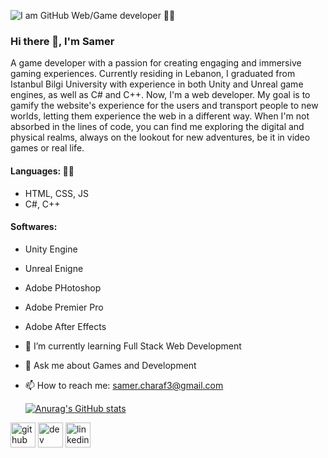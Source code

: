 ![I am GitHub Web/Game developer 👨‍💻](https://arturssmirnovs.github.io/github-profile-readme-generator/images/banner.png)

### Hi there 👋, I'm Samer 

A game developer with a passion for creating engaging and immersive gaming experiences. Currently residing in Lebanon, I graduated from Istanbul Bilgi University with experience in both Unity and Unreal game engines, as well as C# and C++. Now, I'm a web developer. My goal is to gamify the website's experience for the users and transport people to new worlds, letting them experience the web in a different way. When I'm not absorbed in the lines of code, you can find me exploring the digital and physical realms, always on the lookout for new adventures, be it in video games or real life.

#### Languages: 👨‍💻 
 - HTML, CSS, JS 
 - C#, C++

#### Softwares:
 - Unity Engine
 - Unreal Enigne
 - Adobe PHotoshop
 - Adobe Premier Pro
 - Adobe After Effects

- 🌱 I’m currently learning Full Stack Web Development 
- 💬 Ask me about Games and Development 
- 📫 How to reach me: samer.charaf3@gmail.com

  [![Anurag's GitHub stats](https://github-readme-stats.vercel.app/api?username=samercharafeddine)](https://github.com/anuraghazra/github-readme-stats)


[<img src='https://cdn.jsdelivr.net/npm/simple-icons@3.0.1/icons/github.svg' alt='github' height='40'>](https://github.com/https://github.com/samercharafeddine)  [<img src='https://cdn.jsdelivr.net/npm/simple-icons@3.0.1/icons/dev-dot-to.svg' alt='dev' height='40'>](https://dev.to/https://dev.to/samercharafeddine)  [<img src='https://cdn.jsdelivr.net/npm/simple-icons@3.0.1/icons/linkedin.svg' alt='linkedin' height='40'>](https://www.linkedin.com/in/https://www.linkedin.com/in/samer-charaf-eddine-90739a127//)  

